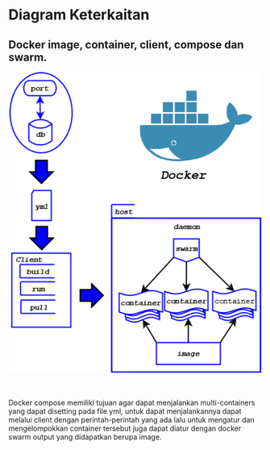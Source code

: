 # Diagram Keterkaitan 

## Docker image, container, client, compose dan swarm.

<div align="center"><img src="img/dia-doc.png" width="500px"></div>

<br>
<br>

Docker compose memiliki tujuan agar dapat menjalankan multi-containers yang dapat disetting pada file yml, untuk dapat menjalankannya dapat melalui client dengan perintah-perintah yang ada lalu untuk mengatur dan mengelompokkan container tersebut juga dapat diatur dengan docker swarm output yang didapatkan berupa image.
